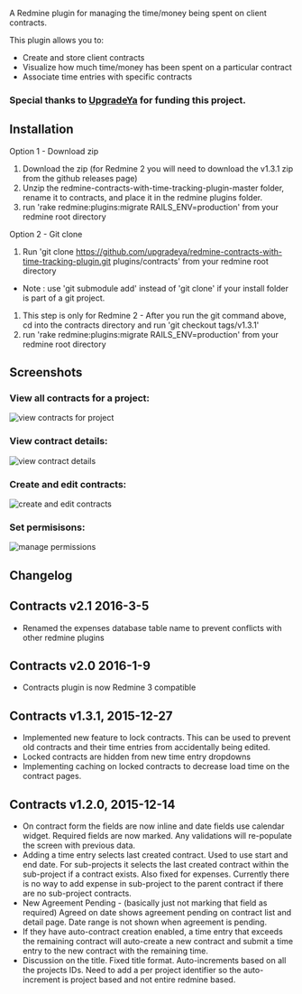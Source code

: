 A Redmine plugin for managing the time/money being spent on client contracts.

This plugin allows you to: 

- Create and store client contracts
- Visualize how much time/money has been spent on a particular contract
- Associate time entries with specific contracts

### Special thanks to [UpgradeYa](http://www.upgradeya.com) for funding this project. 

Installation
------------ 
Option  1 - Download zip

1. Download the zip (for Redmine 2 you will need to download the v1.3.1 zip from the github releases page)
1. Unzip the redmine-contracts-with-time-tracking-plugin-master folder, rename it to contracts, and place it in the redmine plugins folder.
1. run 'rake redmine:plugins:migrate RAILS_ENV=production' from your redmine root directory

Option 2 - Git clone

1. Run 'git clone https://github.com/upgradeya/redmine-contracts-with-time-tracking-plugin.git plugins/contracts' from your redmine root directory
  * Note : use 'git submodule add' instead of 'git clone' if your install folder is part of a git project.
1. This step is only for Redmine 2 - After you run the git command above, cd into the contracts directory and run 'git checkout tags/v1.3.1'
1. run 'rake redmine:plugins:migrate RAILS_ENV=production' from your redmine root directory

Screenshots
-----------

### View all contracts for a project:
![view contracts for project](https://github.com/bsyzek/redmine-contracts-with-time-tracking-plugin/raw/master/docs/screenshots/multiple_contracts.png)

### View contract details:
![view contract details](https://github.com/bsyzek/redmine-contracts-with-time-tracking-plugin/raw/master/docs/screenshots/single_contract.png)

### Create and edit contracts:
![create and edit contracts](https://github.com/bsyzek/redmine-contracts-with-time-tracking-plugin/raw/master/docs/screenshots/edit_contract.png)

### Set permisisons:
![manage permissions](https://github.com/bsyzek/redmine-contracts-with-time-tracking-plugin/raw/master/docs/screenshots/permissions.png)

Changelog
---------
Contracts v2.1 2016-3-5
-----------------------
- Renamed the expenses database table name to prevent conflicts with other redmine plugins

Contracts v2.0 2016-1-9
-----------------------
- Contracts plugin is now Redmine 3 compatible

Contracts v1.3.1, 2015-12-27
----------------------------
- Implemented new feature to lock contracts. This can be used to prevent old contracts and their time entries from accidentally being edited.
- Locked contracts are hidden from new time entry dropdowns
- Implementing caching on locked contracts to decrease load time on the contract pages.

Contracts v1.2.0, 2015-12-14
----------------------------
- On contract form the fields are now inline and date fields use calendar widget. Required fields are now marked. Any validations will re-populate the screen with previous data.
- Adding a time entry selects last created contract. Used to use start and end date. For sub-projects it selects the last created contract within the sub-project if a contract exists. Also fixed for expenses. Currently there is no way to add expense in sub-project to the parent contract if there are no sub-project contracts.
- New Agreement Pending - (basically just not marking that field as required) Agreed on date shows agreement pending on contract list and detail page. Date range is not shown when agreement is pending.
- If they have auto-contract creation enabled, a time entry that exceeds the remaining contract will auto-create a new contract and submit a time entry to the new contract with the remaining time.
- Discussion on the title. Fixed title format. Auto-increments based on all the projects IDs. Need to add a per project identifier so the auto-increment is project based and not entire redmine based.
